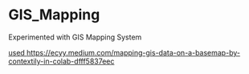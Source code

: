 # GIS_Mapping
Experimented with GIS Mapping System

[used ](https://ecyy.medium.com/mapping-gis-data-on-a-basemap-by-contextily-in-colab-dfff5837eec)https://ecyy.medium.com/mapping-gis-data-on-a-basemap-by-contextily-in-colab-dfff5837eec
